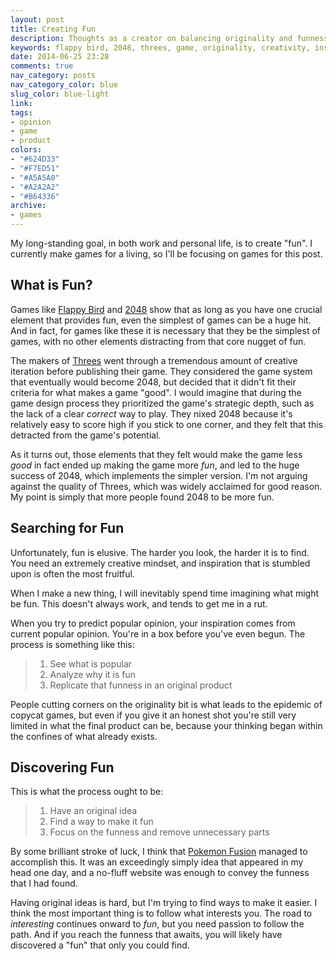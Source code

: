 ```yaml
---
layout: post
title: Creating Fun
description: Thoughts as a creator on balancing originality and funness
keywords: flappy bird, 2048, threes, game, originality, creativity, inspiration
date: 2014-06-25 23:28
comments: true
nav_category: posts
nav_category_color: blue
slug_color: blue-light
link:
tags:
- opinion
- game
- product
colors:
- "#624D33"
- "#F7ED51"
- "#A5A5A0"
- "#A2A2A2"
- "#B64336"
archive:
- games
---
```


My long-standing goal, in both work and personal life, is to create "fun". I currently make games for a living, so I'll be focusing on games for this post.

## What is Fun? ##

Games like [Flappy Bird](http://en.wikipedia.org/wiki/Flappy_Bird) and [2048](http://gabrielecirulli.github.io/2048/) show that as long as you have one crucial element that provides fun, even the simplest of games can be a huge hit. And in fact, for games like these it is necessary that they be the simplest of games, with no other elements distracting from that core nugget of fun.

<!-- more -->

The makers of [Threes](http://asherv.com/threes/) went through a tremendous amount of creative iteration before publishing their game. They considered the game system that eventually would become 2048, but decided that it didn't fit their criteria for what makes a game "good". I would imagine that during the game design process they prioritized the game's strategic depth, such as the lack of a clear _correct_ way to play. They nixed 2048 because it's relatively easy to score high if you stick to one corner, and they felt that this detracted from the game's potential.

As it turns out, those elements that they felt would make the game less _good_ in fact ended up making the game more _fun_, and led to the huge success of 2048, which implements the simpler version. I'm not arguing against the quality of Threes, which was widely acclaimed for good reason. My point is simply that more people found 2048 to be more fun.

## Searching for Fun ##

Unfortunately, fun is elusive. The harder you look, the harder it is to find. You need an extremely creative mindset, and inspiration that is stumbled upon is often the most fruitful.

When I make a new thing, I will inevitably spend time imagining what might be fun. This doesn't always work, and tends to get me in a rut.

When you try to predict popular opinion, your inspiration comes from current popular opinion. You're in a box before you've even begun. The process is something like this:

> 1. See what is popular
> 2. Analyze why it is fun
> 3. Replicate that funness in an original product

People cutting corners on the originality bit is what leads to the epidemic of copycat games, but even if you give it an honest shot you're still very limited in what the final product can be, because your thinking began within the confines of what already exists.

## Discovering Fun ##

This is what the process ought to be:

> 1. Have an original idea
> 2. Find a way to make it fun
> 3. Focus on the funness and remove unnecessary parts

By some brilliant stroke of luck, I think that [Pokemon Fusion](http://pokemon.alexonsager.net) managed to accomplish this. It was an exceedingly simply idea that appeared in my head one day, and a no-fluff website was enough to convey the funness that I had found.

Having original ideas is hard, but I'm trying to find ways to make it easier. I think the most important thing is to follow what interests you. The road to _interesting_ continues onward to _fun_, but you need passion to follow the path. And if you reach the funness that awaits, you will likely have discovered a "fun" that only you could find.
